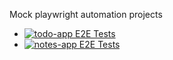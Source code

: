 Mock playwright automation projects
* [![todo-app E2E Tests](https://github.com/vraicu/playwright-sandbox/actions/workflows/playwright.yml/badge.svg)](https://github.com/vraicu/playwright-sandbox/actions/workflows/playwright.yml)
* [![notes-app E2E Tests](https://github.com/vraicu/playwright-sandbox/actions/workflows/notes-app.yml/badge.svg)](https://github.com/vraicu/playwright-sandbox/actions/workflows/notes-app.yml)
